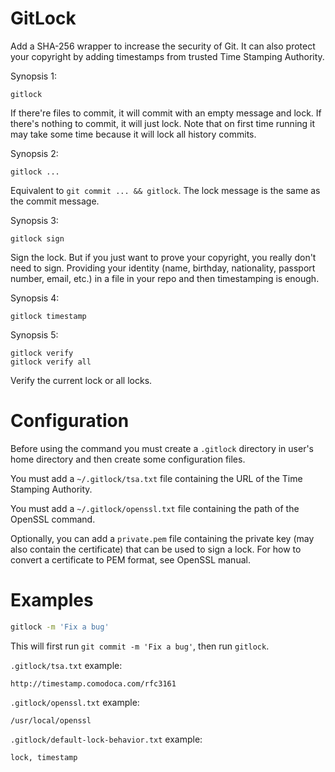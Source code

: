 GitLock
=======

Add a SHA-256 wrapper to increase the security of Git. It can also protect your copyright by adding timestamps from trusted Time Stamping Authority.

Synopsis 1:

```
gitlock
```

If there're files to commit, it will commit with an empty message and lock. If there's nothing to commit, it will just lock. Note that on first time running it may take some time because it will lock all history commits.

Synopsis 2:

```
gitlock ...
```

Equivalent to `git commit ... && gitlock`. The lock message is the same as the commit message.

Synopsis 3:

```
gitlock sign
```

Sign the lock. But if you just want to prove your copyright, you really don't need to sign. Providing  your identity (name, birthday, nationality, passport number, email, etc.) in a file in your repo and then timestamping is enough.

Synopsis 4:

```
gitlock timestamp
```

Synopsis 5:

```
gitlock verify
gitlock verify all
```

Verify the current lock or all locks.

Configuration
=============

Before using the command you must create a `.gitlock` directory in user's home directory and then create some configuration files.

You must add a `~/.gitlock/tsa.txt` file containing the URL of the Time Stamping Authority.

You must add a `~/.gitlock/openssl.txt` file containing the path of the OpenSSL command.

Optionally, you can add a `private.pem` file containing the private key (may also contain the certificate) that can be used to sign a lock. For how to convert a certificate to PEM format, see OpenSSL manual.

Examples
========

```bash
gitlock -m 'Fix a bug'
```

This will first run `git commit -m 'Fix a bug'`, then run `gitlock`.

`.gitlock/tsa.txt` example:

```
http://timestamp.comodoca.com/rfc3161
```

`.gitlock/openssl.txt` example:

```
/usr/local/openssl
```

`.gitlock/default-lock-behavior.txt` example:

```
lock, timestamp
```
